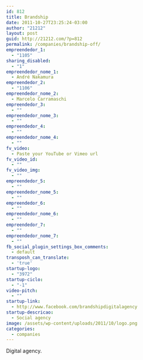 ```yaml
---
id: 812
title: Brandship
date: 2011-10-27T23:25:24-03:00
author: "21212"
layout: post
guid: http://21212.com/?p=812
permalink: /companies/brandship-off/
empreendedor_1:
  - "1105"
sharing_disabled:
  - "1"
empreendedor_nome_1:
  - André Nakamura
empreendedor_2:
  - "1106"
empreendedor_nome_2:
  - Marcelo Carramaschi
empreendedor_3:
  - ""
empreendedor_nome_3:
  - ""
empreendedor_4:
  - ""
empreendedor_nome_4:
  - ""
fv_video:
  - Paste your YouTube or Vimeo url
fv_video_id:
  - ""
fv_video_img:
  - ""
empreendedor_5:
  - ""
empreendedor_nome_5:
  - ""
empreendedor_6:
  - ""
empreendedor_nome_6:
  - ""
empreendedor_7:
  - ""
empreendedor_nome_7:
  - ""
fb_social_plugin_settings_box_comments:
  - default
transposh_can_translate:
  - 'true'
startup-logo:
  - "3972"
startup-ciclo:
  - "-1"
video-pitch:
  - ""
startup-link:
  - http://www.facebook.com/brandshipdigitalagency
startup-descricao:
  - Social agency
image: /assets/wp-content/uploads/2011/10/logo.png
categories:
  - companies
---
```

Digital agency.